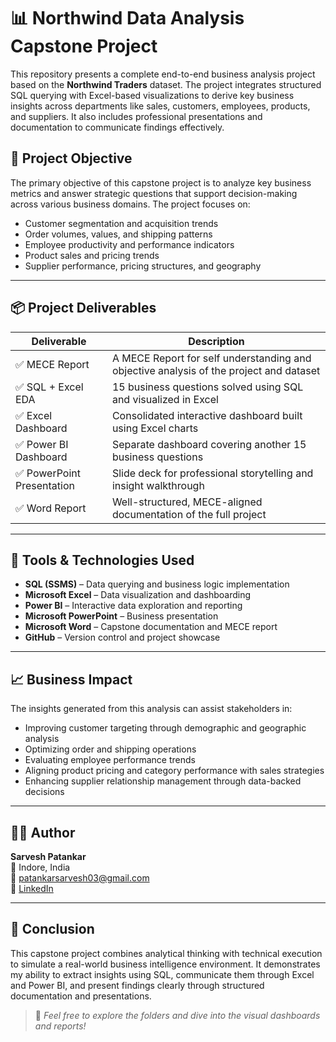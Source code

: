 # 📊 Northwind Data Analysis Capstone Project

This repository presents a complete end-to-end business analysis project based on the **Northwind Traders** dataset. The project integrates structured SQL querying with Excel-based visualizations to derive key business insights across departments like sales, customers, employees, products, and suppliers. It also includes professional presentations and documentation to communicate findings effectively.

## 🎯 Project Objective

The primary objective of this capstone project is to analyze key business metrics and answer strategic questions that support decision-making across various business domains. The project focuses on:
- Customer segmentation and acquisition trends
- Order volumes, values, and shipping patterns
- Employee productivity and performance indicators
- Product sales and pricing trends
- Supplier performance, pricing structures, and geography

---

## 📦 Project Deliverables

| Deliverable               | Description |
|---------------------------|-------------|
| ✅ MECE Report             | A MECE Report for self understanding and objective analysis of the project and dataset |
| ✅ SQL + Excel EDA         | 15 business questions solved using SQL and visualized in Excel |
| ✅ Excel Dashboard         | Consolidated interactive dashboard built using Excel charts |
| ✅ Power BI Dashboard      | Separate dashboard covering another 15 business questions |
| ✅ PowerPoint Presentation | Slide deck for professional storytelling and insight walkthrough |
| ✅ Word Report             | Well-structured, MECE-aligned documentation of the full project |

---

## 🧰 Tools & Technologies Used

- **SQL (SSMS)** – Data querying and business logic implementation
- **Microsoft Excel** – Data visualization and dashboarding
- **Power BI** – Interactive data exploration and reporting
- **Microsoft PowerPoint** – Business presentation
- **Microsoft Word** – Capstone documentation and MECE report
- **GitHub** – Version control and project showcase

---

## 📈 Business Impact

The insights generated from this analysis can assist stakeholders in:
- Improving customer targeting through demographic and geographic analysis
- Optimizing order and shipping operations
- Evaluating employee performance trends
- Aligning product pricing and category performance with sales strategies
- Enhancing supplier relationship management through data-backed decisions

---

## 🙋‍♂️ Author

**Sarvesh Patankar**  
📍 Indore, India  
📧 patankarsarvesh03@gmail.com  
🔗 [LinkedIn](https://www.linkedin.com/in/sarvesh-patankar-b51444237)

---

## 🏁 Conclusion

This capstone project combines analytical thinking with technical execution to simulate a real-world business intelligence environment. It demonstrates my ability to extract insights using SQL, communicate them through Excel and Power BI, and present findings clearly through structured documentation and presentations.

> 🎯 _Feel free to explore the folders and dive into the visual dashboards and reports!_

